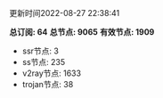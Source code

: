 更新时间2022-08-27 22:38:41

**总订阅: 64**
**总节点: 9065**
**有效节点: 1909**
- ssr节点: 3
- ss节点: 235
- v2ray节点: 1633
- trojan节点: 38
